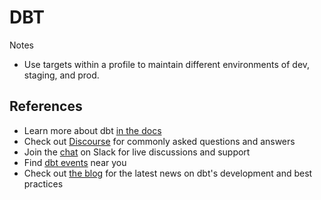 # DBT

Notes

* Use targets within a profile to maintain different environments of dev, staging, and prod.

## References

* Learn more about dbt [in the docs](https://docs.getdbt.com/docs/introduction)
* Check out [Discourse](https://discourse.getdbt.com/) for commonly asked questions and answers
* Join the [chat](https://community.getdbt.com/) on Slack for live discussions and support
* Find [dbt events](https://events.getdbt.com) near you
* Check out [the blog](https://blog.getdbt.com/) for the latest news on dbt's development and best practices
